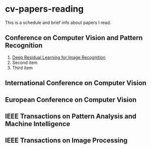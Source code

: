 # cv-papers-reading
This is a schedule and brief info about papers I read.

## Conference on Computer Vision and Pattern Recognition
1. [Deep Residual Learning for Image Recognition](https://scholar.google.co.in/scholar?oi=bibs&cluster=9281510746729853742&btnI=1&hl=en)
2. Second item
3. Third item


## International Conference on Computer Vision

## European Conference on Computer Vision

## IEEE Transactions on Pattern Analysis and Machine Intelligence

## IEEE Transactions on Image Processing

## 